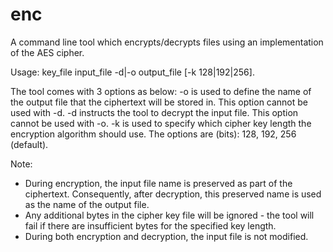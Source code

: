 # enc
A command line tool which encrypts/decrypts files using an implementation of the AES cipher.

Usage:  key_file input_file -d|-o output_file [-k 128|192|256].

The tool comes with 3 options as below:
    -o is used to define the name of the output file that the ciphertext will be stored in. This option cannot be used with -d.
    -d instructs the tool to decrypt the input file. This option cannot be used with -o.
    -k is used to specify which cipher key length the encryption algorithm should use. The options are (bits): 128, 192, 256 (default).

Note:
- During encryption, the input file name is preserved as part of the ciphertext. Consequently, after decryption, this preserved name is used as the name of the output file.
- Any additional bytes in the cipher key file will be ignored - the tool will fail if there are insufficient bytes for the specified key length.
- During both encryption and decryption, the input file is not modified.
